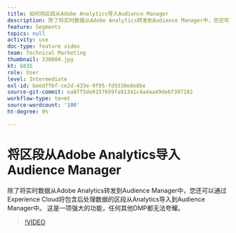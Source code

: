 ```yaml
---
title: 如何将区段从Adobe Analytics导入Audience Manager
description: 除了将实时数据从Adobe Analytics转发到Audience Manager中，您还可以通过Experience Cloud将包含后处理数据的区段从Analytics导入到Audience Manager中。 这是一项强大的功能，任何其他DMP都无法夸耀。
feature: Segments
topics: null
activity: use
doc-type: feature video
team: Technical Marketing
thumbnail: 330804.jpg
kt: 6835
role: User
level: Intermediate
exl-id: beedffbf-ce2d-433e-9f95-fd9330e8e8be
source-git-commit: ea8ff5de0157659fa91341c4a4aa49de6f397192
workflow-type: tm+mt
source-wordcount: '100'
ht-degree: 0%

---
```


# 将区段从Adobe Analytics导入Audience Manager

除了将实时数据从Adobe Analytics转发到Audience Manager中，您还可以通过Experience Cloud将包含后处理数据的区段从Analytics导入到Audience Manager中。 这是一项强大的功能，任何其他DMP都无法夸耀。

>[!VIDEO](https://video.tv.adobe.com/v/330804/?quality=12&learn=on)
